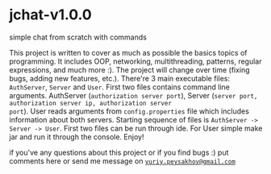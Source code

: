 # jchat-v1.0.0
simple chat from scratch with commands

This project is written to cover as much as possible the basics topics of programming.
It includes OOP, networking, multithreading, patterns, regular expressions, and much more :). 
The project will change over time (fixing bugs, adding new features, etc.).
There're 3 main executable files: <code>AuthServer</code>, <code>Server</code> and <code>User</code>.
First two files contains command line arguments. AuthServer (<code>authorization server port</code>),
Server (<code>server port, authorization server ip, authorization server port</code>). 
User reads arguments from <code>config.properties</code> file which includes information about both servers.
Starting sequence of files is <code>AuthServer -> Server -> User</code>. First two files can be run through ide.
For User simple make jar and run it through the console. Enjoy!

if you've any questions about this project or if you find bugs :) put comments here or send me message on
<code>yuriy.peysakhov@gmail.com</code>
